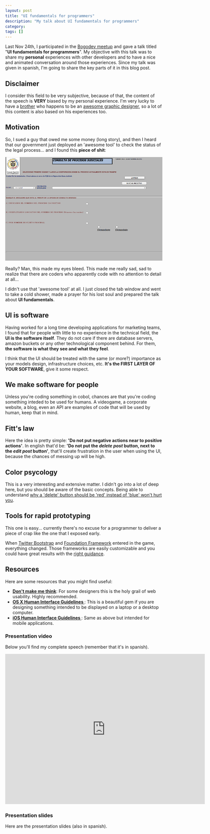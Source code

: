 ```yaml
---
layout: post
title: "UI fundamentals for programmers"
description: "My talk about UI fundamentals for programmers"
category: 
tags: []
---
```

Last Nov 24th, I participated in the [Bogodev meetup](http://www.bogodev.org/ "Bogodev meetup") and 
gave a talk titled "**UI fundamentals for programmers**". My objective with this talk was to share 
my **personal** experiences with other developers and to have a nice and animated conversation 
around those experiences. Since my talk was given in spanish, I'm going to share the key parts of it in this blog post.


## Disclaimer
I consider this field to be very subjective, because of that, the content of the speech is **VERY** 
biased by my personal experience. I'm very lucky to have 
a [brother](http://twitter.com/elrichardini "El Richardini") who happens to be an 
[awesome graphic designer](http://mishes.com), so a lot of this content is also based on his 
experiences too.


## Motivation
So, I sued a guy that owed me some money (long story), and then I heard
that our government just deployed an 'awesome tool' to check the status
of the legal process... and I found this **piece of shit**:

![UI Crap](/assets/posts/ui-fundamentals/ui-crap.png "UI Crap")

Really? Man, this made my eyes bleed. This made me really sad, sad to
realize that there are coders who apparently code with no attention to
detail at all...

I didn't use that 'awesome tool' at all. I just closed the tab window and
went to take a cold shower, made a prayer for his lost soul and prepared
the talk about **UI fundamentals**.


## UI is software
Having worked for a long time developing applications for marketing
teams, I found that for people with little to no experience in the
technical field, the **UI is the software itself**. They do not care if
there are database servers, amazon buckets or any other technological
component behind. For them, **the software is what they see and what
they feel**.

I think that the UI should be treated with the same (or more?)
importance as your models design, infrastructure choices, etc. **It's
the FIRST LAYER OF YOUR SOFTWARE**, give it some respect.


## We make software for people
Unless you're coding something in cobol, chances are that you're coding
something inteded to be used for humans. A videogame, a corporate
website, a blog, even an API are examples of code that will be used by
human, keep that in mind.


## Fitt's law
Here the idea is pretty simple: **'Do not put negative actions near to
positive actions'**. In english that'd be: **'Do not put the _delete post_
button, next to the _edit post_ button'**, that'll create frustration in
the user when using the UI, because the chances of messing up will be
high.


## Color psycology
This is a very interesting and extensive matter. I didn't go into a lot
of deep here, but you should be aware of the basic concepts. Being
able to understand [why a 'delete' button should be 'red' instead of
'blue' won't hurt you](https://www.google.com/search?q=color+pshycology+for+web&aq=f&oq=color+pshycology+for+web&aqs=chrome.0.57.3883&sourceid=chrome&ie=UTF-8).


## Tools for rapid prototyping
This one is easy... currently there's no excuse for a programmer to
deliver a piece of crap like the one that I exposed early. 

When [Twitter Bootstrap](http://twitter.github.com/bootstrap/)  and
[Foundation Framework](http://foundation.zurb.com/) entered in the game,
everything changed. Those frameworks are easily customizable and you could have great
results with the [right guidance](http://sachagreif.com/color-theory-for-startups/).

## Resources
Here are some resources that you might find useful:

- **[Don't make me think](http://www.amazon.com/Dont-Make-Me-Think-Usability/dp/0321344758)**: For some designers this is the holy grail of web usability. Highly recommended.
- **[ OS X Human Interface Guidelines ](https://developer.apple.com/library/mac/#documentation/UserExperience/Conceptual/AppleHIGuidelines/Menus/Menus.html#//apple_ref/doc/uid/TP30000356-TP6)**: This is a beautiful gem if you are designing something intended
to be displayed on a laptop or a desktop computer.
- **[ iOS Human Interface Guidelines ](http://developer.apple.com/library/ios/#documentation/UserExperience/Conceptual/MobileHIG/Introduction/Introduction.html)**: Same as above but intended for mobile applications.


### Presentation video
Below you'll find my complete speech (remember that it's in spanish).
<iframe width="640" height="480" src="http://www.youtube.com/embed/oHlO8Vt7RrU" frameborder="0" allowfullscreen></iframe>

### Presentation slides
Here are the presentation slides (also in spanish).
<script async class="speakerdeck-embed" data-id="50105482ac941a000205a30a" data-ratio="1.33333333333333" src="//speakerdeck.com/assets/embed.js"></script>

